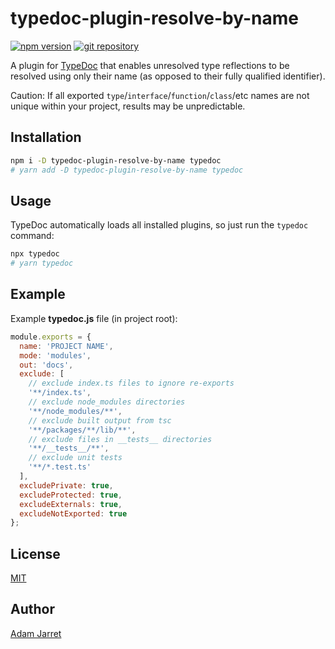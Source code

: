 # typedoc-plugin-resolve-by-name

[![npm version](https://img.shields.io/npm/v/typedoc-plugin-resolve-by-name.svg?style=flat)](https://npmjs.org/package/typedoc-plugin-resolve-by-name 'View this project on npm')
[![git repository](https://img.shields.io/badge/source-GitHub-blue)](https://github.com/adamjarret/typedoc-plugin-resolve-by-name 'View this project on GitHub')

A plugin for [TypeDoc](http://typedoc.org) that enables unresolved type reflections to be resolved using only their name (as opposed to their fully qualified identifier).

Caution: If all exported `type`/`interface`/`function`/`class`/etc names are not unique
within your project, results may be unpredictable.

## Installation

```bash
npm i -D typedoc-plugin-resolve-by-name typedoc
# yarn add -D typedoc-plugin-resolve-by-name typedoc
```

## Usage

TypeDoc automatically loads all installed plugins, so just run the `typedoc` command:

```bash
npx typedoc
# yarn typedoc
```

## Example

Example **typedoc.js** file (in project root):

```js
module.exports = {
  name: 'PROJECT NAME',
  mode: 'modules',
  out: 'docs',
  exclude: [
    // exclude index.ts files to ignore re-exports
    '**/index.ts',
    // exclude node_modules directories
    '**/node_modules/**',
    // exclude built output from tsc
    '**/packages/**/lib/**',
    // exclude files in __tests__ directories
    '**/__tests__/**',
    // exclude unit tests
    '**/*.test.ts'
  ],
  excludePrivate: true,
  excludeProtected: true,
  excludeExternals: true,
  excludeNotExported: true
};
```

## License

[MIT](https://github.com/adamjarret/typedoc-plugin-resolve-by-name/tree/master/LICENSE)

## Author

[Adam Jarret](https://atj.me)
